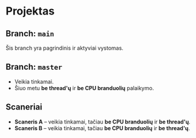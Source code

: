 # Projektas

## Branch: `main`
Šis branch yra pagrindinis ir aktyviai vystomas.

## Branch: `master`
- Veikia tinkamai.
- Šiuo metu **be thread'ų** ir **be CPU branduolių** palaikymo.

## Scaneriai
- **Scaneris A** – veikia tinkamai, tačiau **be CPU branduolių** ir **be thread'ų**.
- **Scaneris B** – veikia tinkamai, tačiau **be CPU branduolių** ir **be thread'ų**.
